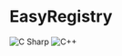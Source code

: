 # EasyRegistry
 <img alt="C Sharp" src="https://img.shields.io/badge/license-MIT-brightgreen">
 <img alt="C++" src="https://img.shields.io/badge/c++-17-%2300599C?logo=c sharp">
